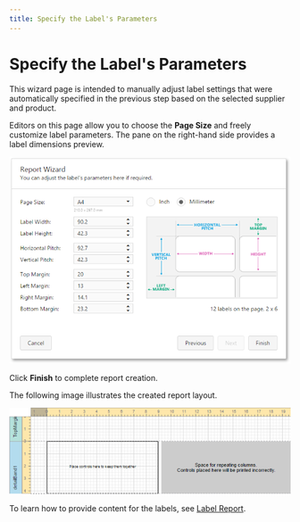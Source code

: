 ```yaml
---
title: Specify the Label's Parameters
---
```

# Specify the Label's Parameters
This wizard page is intended to manually adjust label settings that were automatically specified in the previous step based on the selected supplier and product.

Editors on this page allow you to choose the **Page Size** and freely customize label parameters. The pane on the right-hand side provides a label dimensions preview.

![WebDesigner_ReportWizard_LabelOptions](../../../../../images/Img123081.png)

Click **Finish** to complete report creation.

The following image illustrates the created report layout.

![web-designer-report-type-label-result](../../../../../images/Img125727.png)

To learn how to provide content for the labels, see [Label Report](../../../../../../interface-elements-for-web/articles/report-designer/report-types/label-report.md).